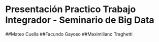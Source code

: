 # Presentación Practico Trabajo Integrador - Seminario de Big Data 
##Mateo Cuella
##Facundo Gayoso
##Maximiliano Traghetti
